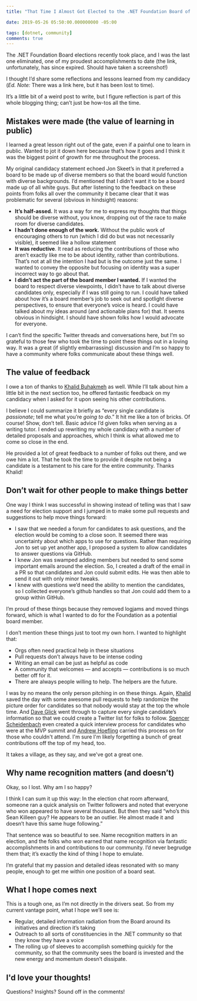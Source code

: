 ```yaml
---
title: "That Time I Almost Got Elected to the .NET Foundation Board of Directors"

date: 2019-05-26 05:50:00.000000000 -05:00

tags: [dotnet, community]
comments: true
---
```


The .NET Foundation Board elections recently took place, and I was the last one eliminated, one of my proudest accomplishments to date (the link, unfortunately, has since expired. Should have taken a screenshot!)

I thought I’d share some reflections and lessons learned from my candidacy (_Ed. Note:_ There was a link here, but it has been lost to time).

It’s a little bit of a weird post to write, but I figure reflection is part of this whole blogging thing; can’t just be how-tos all the time.

## Mistakes were made (the value of learning in public)

I learned a great lesson right out of the gate, even if a painful one to learn in public. Wanted to jot it down here because that’s how it goes and I think it was the biggest point of growth for me throughout the process.

My original candidacy statement echoed Jon Skeet’s in that it preferred a board to be made up of diverse members so that the board would function with diverse backgrounds. I’d mentioned that I didn’t want it to be a board made up of all white guys. But after listening to the feedback on these points from folks all over the community it became clear that it was problematic for several (obvious in hindsight) reasons:

* **It’s half-assed.** It was a way for me to express my thoughts that things should be diverse without, you know, dropping out of the race to make room for diverse candidates.
* **I hadn’t done enough of the work.** Without the public work of encouraging others to run (which I did do but was not necessarily visible), it seemed like a hollow statement
* **It was reductive**. It read as reducing the contributions of those who aren’t exactly like me to be about identity, rather than contributions. That’s not at all the intention I had but is the outcome just the same. I wanted to convey the opposite but focusing on identity was a super incorrect way to go about that.
* **I didn’t act the part of the board member I wanted.** If I wanted the board to respect diverse viewpoints, I didn’t have to talk about diverse candidates only, especially if I was still going to run. I could have talked about how it’s a board member’s job to seek out and spotlight diverse perspectives, to ensure that everyone’s voice is heard. I could have talked about my ideas around (and actionable plans for) that. It seems obvious in hindsight. I should have shown folks how I would advocate for everyone.

I can’t find the specific Twitter threads and conversations here, but I’m so grateful to those few who took the time to point these things out in a loving way. It was a great (if slightly embarrassing) discussion and I’m so happy to have a community where folks communicate about these things well.

## The value of feedback

I owe a ton of thanks to [Khalid Buhakmeh](https://twitter.com/buhakmeh) as well. While I’ll talk about him a little bit in the next section too, he offered fantastic feedback on my candidacy when I asked for it upon seeing his other contributions.

I believe I could summarize it briefly as “every single candidate is *passionate*; tell me what you’re *going to do*.” It hit me like a ton of bricks. Of course! Show, don’t tell. Basic advice I’d given folks when serving as a writing tutor. I ended up rewriting my whole candidacy with a number of detailed proposals and approaches, which I think is what allowed me to come so close in the end.

He provided a lot of great feedback to a number of folks out there, and we owe him a lot. That he took the time to provide it despite not being a candidate is a testament to his care for the entire community. Thanks Khalid!

## Don’t wait for other people to make things better

One way I think I was successful in showing instead of telling was that I saw a need for election support and I jumped in to make some pull requests and suggestions to help move things forward:

* I saw that we needed a forum for candidates to ask questions, and the election would be coming to a close soon. It seemed there was uncertainty about which apps to use for questions. Rather than requiring Jon to set up yet another app, I proposed a system to allow candidates to answer questions via GitHub.
* I knew Jon was swamped adding members but needed to send some important emails around the election. So, I created a draft of the email in a PR so that candidates and Jon could submit edits. He was then able to send it out with only minor tweaks.
* I knew with questions we’d need the ability to mention the candidates, so I collected everyone’s github handles so that Jon could add them to a group within GitHub.

I’m proud of these things because they removed logjams and moved things forward, which is what I wanted to do for the Foundation as a potential board member.

I don’t mention these things just to toot my own horn. I wanted to highlight that:

* Orgs often need practical help in these situations
* Pull requests don’t always have to be intense coding
* Writing an email can be just as helpful as code
* A community that welcomes — and accepts — contributions is so much better off for it.
* There are always people willing to help. The helpers are the future.

I was by no means the only person pitching in on these things. Again,  [Khalid](https://twitter.com/buhakmeh) saved the day with some awesome pull requests to help randomize the picture order for candidates so that nobody would stay at the top the whole time. And [Dave Glick](https://twitter.com/daveaglick) went through to capture every single candidate’s information so that we could create a Twitter list for folks to follow. [Spencer Scheidenbach](https://twitter.com/schneidenbach) even created a quick interview process for candidates who were at the MVP summit and [Andrew Hoefling](https://twitter.com/andrew_hoefling) carried this process on for those who couldn't attend. I'm sure I'm likely forgetting a bunch of great contributions off the top of my head, too.

It takes a village, as they say, and we've got a great one.

## Why name recognition matters (and doesn’t)

Okay, so I lost. Why am I so happy?

I think I can sum it up this way: In the election chat room afterward, someone ran a quick analysis on Twitter followers and noted that everyone who won appeared to have several thousand. But then they said “who’s this Sean Killeen guy? He appears to be an outlier. He almost made it and doesn’t have this same huge following.”

That sentence was so beautiful to see. Name recognition matters in an election, and the folks who won earned that name recognition via fantastic accomplishments in and contributions to our community. I’d never begrudge them that; it’s exactly the kind of thing I hope to emulate.

I’m grateful that my passion and detailed ideas resonated with so many people, enough to get me within one position of a board seat.

## What I hope comes next

This is a tough one, as I’m not directly in the drivers seat. So from my current vantage point, what I hope we’ll see is:

* Regular, detailed information radiation from the Board around its initiatives and direction it’s taking
* Outreach to all sorts of constituencies in the .NET community so that they know they have a voice
* The rolling up of sleeves to accomplish something quickly for the community, so that the community sees the board is invested and the new energy and momentum doesn’t dissipate.

## I'd love your thoughts!

Questions? Insights? Sound off in the comments!
